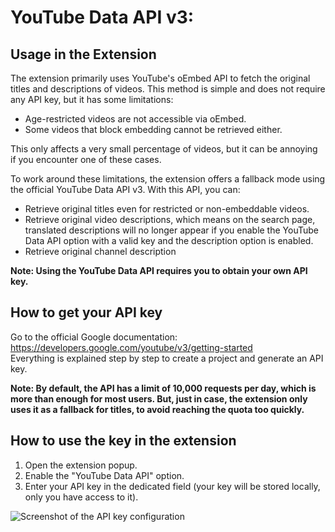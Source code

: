 # YouTube Data API v3: 

## Usage in the Extension

The extension primarily uses YouTube's oEmbed API to fetch the original titles and descriptions of videos. This method is simple and does not require any API key, but it has some limitations:
- Age-restricted videos are not accessible via oEmbed.
- Some videos that block embedding cannot be retrieved either.

This only affects a very small percentage of videos, but it can be annoying if you encounter one of these cases.

To work around these limitations, the extension offers a fallback mode using the official YouTube Data API v3.
With this API, you can:
- Retrieve original titles even for restricted or non-embeddable videos.
- Retrieve original video descriptions, which means on the search page, translated descriptions will no longer appear if you enable the YouTube Data API option with a valid key and the description option is enabled.
- Retrieve original channel description

**Note: Using the YouTube Data API requires you to obtain your own API key.**

## How to get your API key

Go to the official Google documentation:  
https://developers.google.com/youtube/v3/getting-started  
Everything is explained step by step to create a project and generate an API key.

**Note: By default, the API has a limit of 10,000 requests per day, which is more than enough for most users. But, just in case, the extension only uses it as a fallback for titles, to avoid reaching the quota too quickly.**

## How to use the key in the extension

1. Open the extension popup.
2. Enable the "YouTube Data API" option.
3. Enter your API key in the dedicated field (your key will be stored locally, only you have access to it).

![Screenshot of the API key configuration](../assets/images/yt_data_api.png)